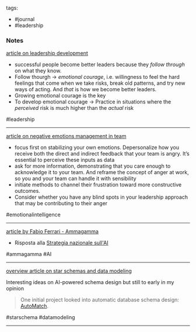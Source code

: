 tags:
- #journal 
- #leadership

### Notes

[article on leadership development](https://hbr.org/2019/04/to-develop-leadership-skills-practice-in-a-low-risk-environment?fbclid=IwAR31XQJbAjMf_Pq9GxFRkCSqa7DHjOpV7zMeeKaKrkkzPIR3GVpq7oFeTLI&tpcc=orgsocial_edit&utm_source=pocket_mylist)

* successful people become better leaders because they _follow through_ on what they know.
* Follow  thourgh -> _emotional courage_, i.e. willingness to feel the hard feelings that come when we take risks, break old patterns, and try new ways of acting. And _that_ is how we become better leaders.
* Growing emotional courage is the key
* To develop emotional courage ->  Practice in situations where the _perceived_ risk is much higher than the _actual_ risk

#leadership 

---

[article on negative emotions management in team](https://hbr.org/2022/02/managing-anger-frustration-and-resentment-on-your-team?utm_source=pocket_mylist)

* focus first on stabilizing your own emotions. Depersonalize how you receive both the direct and indirect feedback that your team is angry. It’s essential to perceive these inputs as data
* ask for more information, demonstrating that you care enough to acknowledge it to your team. And reframe the concept of anger at work, so you and your team can handle it with sensibility
* initiate methods to channel their frustration toward more constructive outcomes.
* Consider whether you have any blind spots in your leadership approach that may be contributing to their anger

#emotionalintelligence

---

[article by Fabio Ferrari - Ammagamma](https://magazine.ammagamma.com/italia-intelligenza-artificiale-wired?utm_source=pocket_mylist)

* Risposta alla [Strategia nazionale sull'AI](https://innovazione.gov.it/notizie/articoli/intelligenza-artificiale-l-italia-lancia-la-strategia-nazionale/)

#ammagamma #AI 

---

[overview article on star schemas and data modeling](https://link.medium.com/ykk4x0Vk9nb?utm_source=pocket_mylist)

Interesting ideas on AI-powered schema design but still to early in my opinion

> One initial project looked into automatic database schema design: [AutoMatch](https://cs.gmu.edu/~ami/teaching/infs797/current/autoplex-derivatives.pdf).

#starschema #datamodeling

--- 



